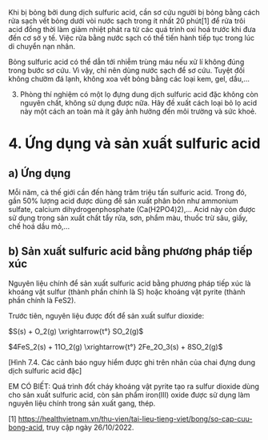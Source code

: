 Khi bị bỏng bởi dung dịch sulfuric acid, cần sơ cứu người bị bỏng bằng cách rửa sạch vết bỏng dưới vòi nước sạch trong ít nhất 20 phút[1] để rửa trôi acid đồng thời làm giảm nhiệt phát ra từ các quá trình oxi hoá trước khi đưa đến cơ sở y tế. Việc rửa bằng nước sạch có thể tiến hành tiếp tục trong lúc di chuyển nạn nhân.

Bỏng sulfuric acid có thể dẫn tới nhiễm trùng máu nếu xử lí không đúng trong bước sơ cứu. Vì vậy, chỉ nên dùng nước sạch để sơ cứu. Tuyệt đối không chườm đá lạnh, không xoa vết bỏng bằng các loại kem, gel, dầu,...

3. Phòng thí nghiệm có một lọ đựng dung dịch sulfuric acid đặc không còn nguyên chất, không sử dụng được nữa. Hãy đề xuất cách loại bỏ lọ acid này một cách an toàn mà ít gây ảnh hưởng đến môi trường và sức khoẻ.

# 4. Ứng dụng và sản xuất sulfuric acid

## a) Ứng dụng

Mỗi năm, cả thế giới cần đến hàng trăm triệu tấn sulfuric acid. Trong đó, gần 50% lượng acid được dùng để sản xuất phân bón như ammonium sulfate, calcium dihydrogenphosphate (Ca(H2PO4)2),... Acid này còn được sử dụng trong sản xuất chất tẩy rửa, sơn, phẩm màu, thuốc trừ sâu, giấy, chế hoá dầu mỏ,...

## b) Sản xuất sulfuric acid bằng phương pháp tiếp xúc

Nguyên liệu chính để sản xuất sulfuric acid bằng phương pháp tiếp xúc là khoáng vật sulfur (thành phần chính là S) hoặc khoáng vật pyrite (thành phần chính là FeS2).

Trước tiên, nguyên liệu được đốt để sản xuất sulfur dioxide:

$S(s) + O_2(g) \xrightarrow{t°} SO_2(g)$

$4FeS_2(s) + 11O_2(g) \xrightarrow{t°} 2Fe_2O_3(s) + 8SO_2(g)$

[Hình 7.4. Các cảnh báo nguy hiểm được ghi trên nhãn của chai đựng dung dịch sulfuric acid đặc]

EM CÓ BIẾT:
Quá trình đốt cháy khoáng vật pyrite tạo ra sulfur dioxide dùng cho sản xuất sulfuric acid, còn sản phẩm iron(III) oxide được sử dụng làm nguyên liệu chính trong sản xuất gang, thép.

[1] https://healthvietnam.vn/thu-vien/tai-lieu-tieng-viet/bong/so-cap-cuu-bong-acid, truy cập ngày 26/10/2022.